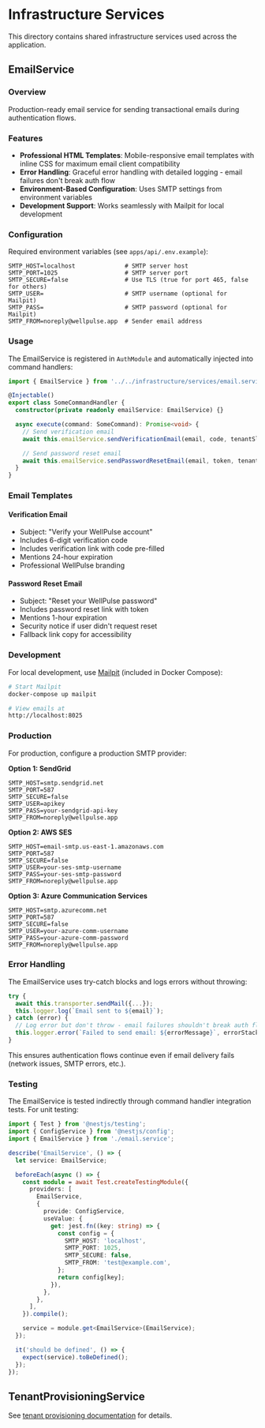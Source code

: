 # Infrastructure Services

This directory contains shared infrastructure services used across the application.

## EmailService

### Overview

Production-ready email service for sending transactional emails during authentication flows.

### Features

- **Professional HTML Templates**: Mobile-responsive email templates with inline CSS for maximum email client compatibility
- **Error Handling**: Graceful error handling with detailed logging - email failures don't break auth flow
- **Environment-Based Configuration**: Uses SMTP settings from environment variables
- **Development Support**: Works seamlessly with Mailpit for local development

### Configuration

Required environment variables (see `apps/api/.env.example`):

```env
SMTP_HOST=localhost              # SMTP server host
SMTP_PORT=1025                   # SMTP server port
SMTP_SECURE=false                # Use TLS (true for port 465, false for others)
SMTP_USER=                       # SMTP username (optional for Mailpit)
SMTP_PASS=                       # SMTP password (optional for Mailpit)
SMTP_FROM=noreply@wellpulse.app  # Sender email address
```

### Usage

The EmailService is registered in `AuthModule` and automatically injected into command handlers:

```typescript
import { EmailService } from '../../infrastructure/services/email.service';

@Injectable()
export class SomeCommandHandler {
  constructor(private readonly emailService: EmailService) {}

  async execute(command: SomeCommand): Promise<void> {
    // Send verification email
    await this.emailService.sendVerificationEmail(email, code, tenantSlug);

    // Send password reset email
    await this.emailService.sendPasswordResetEmail(email, token, tenantSlug);
  }
}
```

### Email Templates

#### Verification Email

- Subject: "Verify your WellPulse account"
- Includes 6-digit verification code
- Includes verification link with code pre-filled
- Mentions 24-hour expiration
- Professional WellPulse branding

#### Password Reset Email

- Subject: "Reset your WellPulse password"
- Includes password reset link with token
- Mentions 1-hour expiration
- Security notice if user didn't request reset
- Fallback link copy for accessibility

### Development

For local development, use [Mailpit](https://github.com/axllent/mailpit) (included in Docker Compose):

```bash
# Start Mailpit
docker-compose up mailpit

# View emails at
http://localhost:8025
```

### Production

For production, configure a production SMTP provider:

**Option 1: SendGrid**

```env
SMTP_HOST=smtp.sendgrid.net
SMTP_PORT=587
SMTP_SECURE=false
SMTP_USER=apikey
SMTP_PASS=your-sendgrid-api-key
SMTP_FROM=noreply@wellpulse.app
```

**Option 2: AWS SES**

```env
SMTP_HOST=email-smtp.us-east-1.amazonaws.com
SMTP_PORT=587
SMTP_SECURE=false
SMTP_USER=your-ses-smtp-username
SMTP_PASS=your-ses-smtp-password
SMTP_FROM=noreply@wellpulse.app
```

**Option 3: Azure Communication Services**

```env
SMTP_HOST=smtp.azurecomm.net
SMTP_PORT=587
SMTP_SECURE=false
SMTP_USER=your-azure-comm-username
SMTP_PASS=your-azure-comm-password
SMTP_FROM=noreply@wellpulse.app
```

### Error Handling

The EmailService uses try-catch blocks and logs errors without throwing:

```typescript
try {
  await this.transporter.sendMail({...});
  this.logger.log(`Email sent to ${email}`);
} catch (error) {
  // Log error but don't throw - email failures shouldn't break auth flow
  this.logger.error(`Failed to send email: ${errorMessage}`, errorStack);
}
```

This ensures authentication flows continue even if email delivery fails (network issues, SMTP errors, etc.).

### Testing

The EmailService is tested indirectly through command handler integration tests. For unit testing:

```typescript
import { Test } from '@nestjs/testing';
import { ConfigService } from '@nestjs/config';
import { EmailService } from './email.service';

describe('EmailService', () => {
  let service: EmailService;

  beforeEach(async () => {
    const module = await Test.createTestingModule({
      providers: [
        EmailService,
        {
          provide: ConfigService,
          useValue: {
            get: jest.fn((key: string) => {
              const config = {
                SMTP_HOST: 'localhost',
                SMTP_PORT: 1025,
                SMTP_SECURE: false,
                SMTP_FROM: 'test@example.com',
              };
              return config[key];
            }),
          },
        },
      ],
    }).compile();

    service = module.get<EmailService>(EmailService);
  });

  it('should be defined', () => {
    expect(service).toBeDefined();
  });
});
```

## TenantProvisioningService

See [tenant provisioning documentation](../../application/tenants/README.md) for details.
